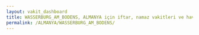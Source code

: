 ```yaml
---
layout: vakit_dashboard
title: WASSERBURG_AM_BODENS, ALMANYA için iftar, namaz vakitleri ve hava durumu - ilçe/eyalet seç
permalink: /ALMANYA/WASSERBURG_AM_BODENS/
---
```


<script type="text/javascript">
  var GLOBAL_COUNTRY = 'ALMANYA';
  var GLOBAL_CITY = 'WASSERBURG_AM_BODENS';
  var GLOBAL_STATE = '';
  var lat = 72;
  var lon = 21;
</script>
